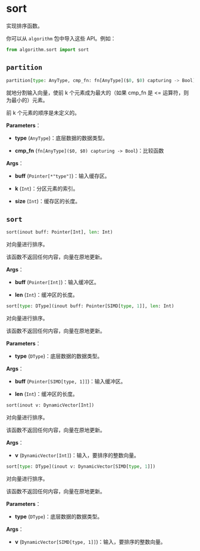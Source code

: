 # sort

实现排序函数。

你可以从 `algorithm` 包中导入这些 API。例如：

```python
from algorithm.sort import sort
```

## `partition`

```python
partition[type: AnyType, cmp_fn: fn[AnyType]($0, $0) capturing -> Bool](buff: Pointer[*"type"], k: Int, size: Int)
```

就地分割输入向量，使前 k 个元素成为最大的（如果 cmp_fn 是 <= 运算符，则为最小的）元素。

前 k 个元素的顺序是未定义的。

**Parameters**：

- **type** (`AnyType`)：底层数据的数据类型。

- **cmp_fn** (`fn[AnyType]($0, $0) capturing -> Bool`)：比较函数

**Args**：

- **buff** (`Pointer[*"type"]`)：输入缓存区。

- **k** (`Int`)：分区元素的索引。

- **size** (`Int`)：缓存区的长度。

## `sort`

```python
sort(inout buff: Pointer[Int], len: Int)
```

对向量进行排序。

该函数不返回任何内容，向量在原地更新。

**Args**：

- **buff** (`Pointer[Int]`)：输入缓冲区。

- **len** (`Int`)：缓冲区的长度。

```python
sort[type: DType](inout buff: Pointer[SIMD[type, 1]], len: Int)
```

对向量进行排序。

该函数不返回任何内容，向量在原地更新。

**Parameters**：

- **type** (`DType`)：底层数据的数据类型。

**Args**：

- **buff** (`Pointer[SIMD[type, 1]]`)：输入缓冲区。

- **len** (`Int`)：缓冲区的长度。

```python
sort(inout v: DynamicVector[Int])
```

对向量进行排序。

该函数不返回任何内容，向量在原地更新。

**Args**：

- **v** (`DynamicVector[Int]`)：输入，要排序的整数向量。

```python
sort[type: DType](inout v: DynamicVector[SIMD[type, 1]])
```

对向量进行排序。

该函数不返回任何内容，向量在原地更新。

**Parameters**：

- **type** (`DType`)：底层数据的数据类型。

**Args**：

- **v** (`DynamicVector[SIMD[type, 1]]`)：输入，要排序的整数向量。
